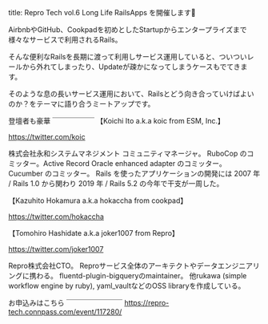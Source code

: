 title: Repro Tech vol.6 Long Life RailsApps を開催します🎉

AirbnbやGitHub、Cookpadを初めとしたStartupからエンタープライズまで様々なサービスで利用されるRails。

そんな便利なRailsを長期に渡って利用しサービス運用していると、ついついレールから外れてしまったり、Updateが疎かになってしまうケースもでてきます。

そのような息の長いサービス運用において、Railsとどう向き合っていけばよいのか？をテーマに語り合うミートアップです。

登壇者も豪華
￣￣￣￣￣￣
【Koichi Ito a.k.a koic from ESM, Inc.】

https://twitter.com/koic

株式会社永和システムマネジメント コミュニティマネージャ。
RuboCop のコミッター。Active Record Oracle enhanced adapter のコミッター。Cucumber のコミッター。
Rails を使ったアプリケーションの開発には 2007 年 / Rails 1.0 から関わり 2019 年 / Rails 5.2 の今年で干支が一周した。

【Kazuhito Hokamura a.k.a hokaccha from cookpad】

https://twitter.com/hokaccha

【Tomohiro Hashidate a.k.a joker1007 from Repro】

https://twitter.com/joker1007

Repro株式会社CTO。
Reproサービス全体のアーキテクトやデータエンジニアリングに携わる。
fluentd-plugin-bigqueryのmaintainer。
他rukawa (simple workflow engine by ruby), yaml_vaultなどのOSS libraryを作成している。

お申込みはこちら
￣￣￣￣￣￣￣￣
https://repro-tech.connpass.com/event/117280/


